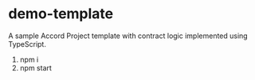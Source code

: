 # demo-template

A sample Accord Project template with contract logic implemented using TypeScript.

1. npm i
2. npm start
